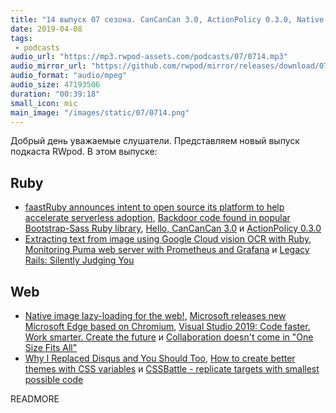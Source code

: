 ```yaml
---
title: "14 выпуск 07 сезона. CanCanCan 3.0, ActionPolicy 0.3.0, Native image lazy-loading for the web, Legacy Rails, CSSBattle и прочее"
date: 2019-04-08
tags:
 - podcasts
audio_url: "https://mp3.rwpod-assets.com/podcasts/07/0714.mp3"
audio_mirror_url: "https://github.com/rwpod/mirror/releases/download/07.14/0714.mp3"
audio_format: "audio/mpeg"
audio_size: 47193506
duration: "00:39:18"
small_icon: mic
main_image: "/images/static/07/0714.png"
---
```


Добрый день уважаемые слушатели. Представляем новый выпуск подкаста RWpod. В этом выпуске:

## Ruby

 - [faastRuby announces intent to open source its platform to help accelerate serverless adoption](https://faastruby.io/blog/faastruby-intends-to-open-source-platform/), [Backdoor code found in popular Bootstrap-Sass Ruby library](https://www.zdnet.com/article/backdoor-code-found-in-popular-bootstrap-sass-ruby-library/), [Hello, CanCanCan 3.0](https://medium.com/@coorasse/hello-cancancan-3-0-d6f444312e6f) и [ActionPolicy 0.3.0](https://github.com/palkan/action_policy/releases/tag/v0.3.0)
 - [Extracting text from image using Google Cloud vision OCR with Ruby](https://www.botreetechnologies.com/blog/extracting-text-from-image-using-google-cloud-vision-ocr-with-ruby), [Monitoring Puma web server with Prometheus and Grafana](https://dev.to/amplifr/monitoring-puma-web-server-with-prometheus-and-grafana-5b5o) и [Legacy Rails: Silently Judging You](https://fastruby.io/blog/upgrade-rails/legacy-rails-silently-judging-you.html)

## Web

 - [Native image lazy-loading for the web!](https://addyosmani.com/blog/lazy-loading/), [Microsoft releases new Microsoft Edge based on Chromium](https://www.microsoftedgeinsider.com/en-us/), [Visual Studio 2019: Code faster. Work smarter. Create the future](https://devblogs.microsoft.com/visualstudio/visual-studio-2019-code-faster-work-smarter-create-the-future/) и [Collaboration doesn't come in "One Size Fits All"](https://dev.to/lostintangent/collaboration-doesn-t-come-in-one-size-fits-all-33ai)
 - [Why I Replaced Disqus and You Should Too](https://victorzhou.com/blog/replacing-disqus/), [How to create better themes with CSS variables](https://blog.logrocket.com/how-to-create-better-themes-with-css-variables-5a3744105c74) и [CSSBattle - replicate targets with smallest possible code](https://cssbattle.dev/)

READMORE
